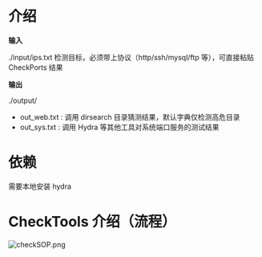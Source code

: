 # 介绍
**输入**

./input/ips.txt 检测目标，必须带上协议（http/ssh/mysql/ftp 等），可直接粘贴 CheckPorts 结果

**输出**

./output/ 
- out_web.txt : 调用 dirsearch 目录猜测结果，默认字典仅检测高危目录
- out_sys.txt : 调用 Hydra 等其他工具对系统端口服务的测试结果
    

# 依赖
需要本地安装 hydra

# CheckTools 介绍（流程）

![checkSOP.png](https://i.loli.net/2019/10/14/RYdcAXeLZMaJrFu.png)
